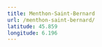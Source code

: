 ```yaml
---
title: Menthon-Saint-Bernard
url: /menthon-saint-bernard/
latitude: 45.859
longitude: 6.196
---
```

